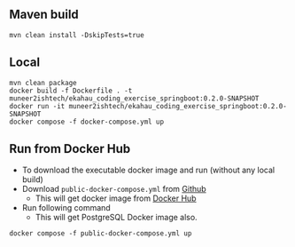 ## Maven build
```
mvn clean install -DskipTests=true
```

## Local
```
mvn clean package
docker build -f Dockerfile . -t muneer2ishtech/ekahau_coding_exercise_springboot:0.2.0-SNAPSHOT
docker run -it muneer2ishtech/ekahau_coding_exercise_springboot:0.2.0-SNAPSHOT
docker compose -f docker-compose.yml up

```
## Run from Docker Hub
- To download the executable docker image and run (without any local build)
- Download `public-docker-compose.yml` from [Github](https://github.com/muneer2ishtech/ekahau-coding-exercise)
  - This will get docker image from [Docker Hub](https://hub.docker.com/repository/docker/muneer2ishtech/ekahau_coding_exercise_springboot)
- Run following command
  - This will get PostgreSQL Docker image also.
```
docker compose -f public-docker-compose.yml up
```
